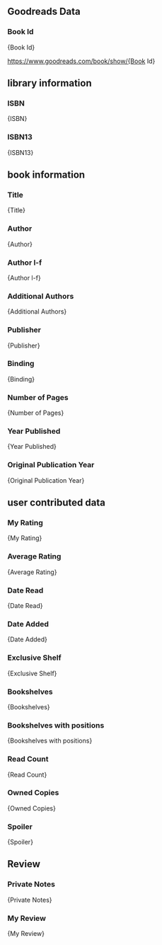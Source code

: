 <!-- This template shows how to bulk convert all columns of data into one markdown file -->
<!-- caveat: KeyError if there's a mismatch. Empty values output nothing -->

## Goodreads Data

### Book Id 

{Book Id}

https://www.goodreads.com/book/show/{Book Id}

## library information

### ISBN 
{ISBN}

### ISBN13 
{ISBN13}

## book information

### Title
{Title}

### Author 
{Author}

### Author l-f 
{Author l-f}

### Additional Authors
{Additional Authors}

### Publisher 
{Publisher}

### Binding
{Binding}

### Number of Pages
{Number of Pages}

### Year Published
{Year Published}

### Original Publication Year 
{Original Publication Year}

## user contributed data

### My Rating
{My Rating}

### Average Rating
{Average Rating}

### Date Read
{Date Read}

### Date Added
{Date Added}

### Exclusive Shelf
{Exclusive Shelf}

### Bookshelves
{Bookshelves}

### Bookshelves with positions
{Bookshelves with positions}

### Read Count
{Read Count}

### Owned Copies
{Owned Copies}

### Spoiler 
{Spoiler}

## Review

### Private Notes
{Private Notes}

### My Review
{My Review}